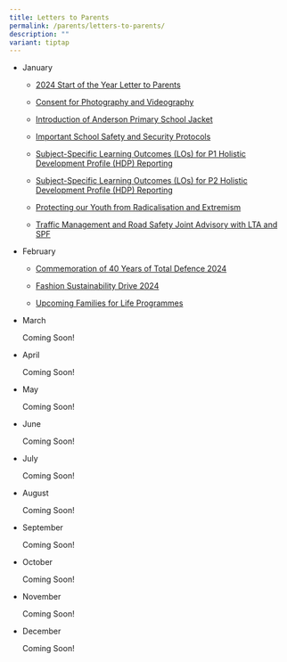 ```yaml
---
title: Letters to Parents
permalink: /parents/letters-to-parents/
description: ""
variant: tiptap
---
```

<ul>
<li>
<p>January</p>
<ul data-tight="true" class="tight">
<li>
<p><a href="/files/2024_Start_of_the_Year_Letter_to_Parents_dated_29_Dec_23.pdf" rel="noopener noreferrer nofollow" target="_blank">2024 Start of the Year Letter to Parents</a>
</p>
</li>
<li>
<p><a href="/announcements/sites/consent-for-photography-and-videography/" rel="noopener noreferrer nofollow" target="">Consent for Photography and Videography</a>
</p>
</li>
<li>
<p><a href="/announcements/sites/anderson-school-jacket/" rel="noopener noreferrer nofollow" target="">Introduction of Anderson Primary School Jacket</a>
</p>
</li>
<li>
<p><a href="/files/Important_School_Safety_and_Security_Protocols.pdf" rel="noopener noreferrer nofollow" target="_blank">Important School Safety and Security Protocols</a>
</p>
</li>
<li>
<p><a href="/files/P1_Letter__Subj_Specific_LOs_for_2024_.pdf" rel="noopener noreferrer nofollow" target="_blank">Subject-Specific Learning Outcomes (LOs) for P1 Holistic Development Profile (HDP) Reporting</a>
</p>
</li>
<li>
<p><a href="/files/P2_Letter__Subj_Specific_LOs_for_2024_.pdf" rel="noopener noreferrer nofollow" target="_blank">Subject-Specific Learning Outcomes (LOs) for P2 Holistic Development Profile (HDP) Reporting</a>
</p>
</li>
<li>
<p><a href="/files/Protecting_our_Youth_from_Radicalisation_and_Extremism_for_Parents_.pdf" rel="noopener noreferrer nofollow" target="_blank">Protecting our Youth from Radicalisation and Extremism</a>
</p>
</li>
<li>
<p><a href="/files/Traffic_Management_and_Road_Safety_Joint_Advisory_2024.pdf" rel="noopener noreferrer nofollow" target="_blank">Traffic Management and Road Safety Joint Advisory with LTA and SPF</a>
</p>
</li>
</ul>
</li>
<li>
<p>February</p>
<ul data-tight="true" class="tight">
<li>
<p><a href="/announcements/sites/total-defence-2024/" rel="noopener noreferrer nofollow" target="">Commemoration of 40 Years of Total Defence 2024</a>
</p>
</li>
<li>
<p><a href="/files/2024_Parents_Letter_on_Fashion_Sustainability_Drive_2_Feb_2024.pdf" rel="noopener noreferrer nofollow" target="_blank">Fashion Sustainability Drive 2024</a>
</p>
</li>
<li>
<p><a href="/files/Upcoming_Families_for_Life_Programmes.pdf" rel="noopener noreferrer nofollow" target="_blank">Upcoming Families for Life Programmes</a>
</p>
</li>
</ul>
</li>
<li>
<p>March</p>
<p>Coming Soon!</p>
</li>
<li>
<p>April</p>
<p>Coming Soon!</p>
</li>
<li>
<p>May</p>
<p>Coming Soon!</p>
</li>
<li>
<p>June</p>
<p>Coming Soon!</p>
</li>
<li>
<p>July</p>
<p>Coming Soon!</p>
</li>
<li>
<p>August</p>
<p>Coming Soon!</p>
</li>
<li>
<p>September</p>
<p>Coming Soon!</p>
</li>
<li>
<p>October</p>
<p>Coming Soon!</p>
</li>
<li>
<p>November</p>
<p>Coming Soon!</p>
</li>
<li>
<p>December</p>
<p>Coming Soon!</p>
</li>
</ul>
<p></p>